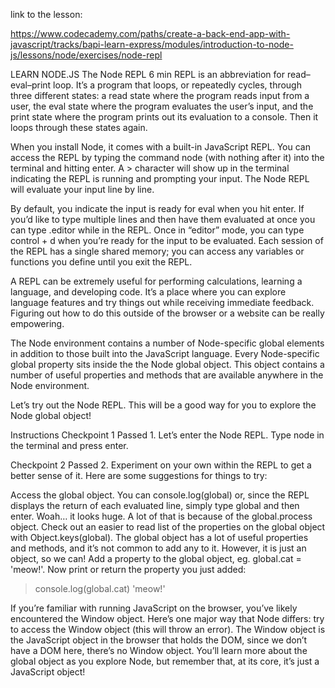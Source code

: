 link to the lesson:

https://www.codecademy.com/paths/create-a-back-end-app-with-javascript/tracks/bapi-learn-express/modules/introduction-to-node-js/lessons/node/exercises/node-repl

LEARN NODE.JS
The Node REPL
6 min
REPL is an abbreviation for read–eval–print loop. It’s a program that loops, or repeatedly cycles, through three different states: a read state where the program reads input from a user, the eval state where the program evaluates the user’s input, and the print state where the program prints out its evaluation to a console. Then it loops through these states again.

When you install Node, it comes with a built-in JavaScript REPL. You can access the REPL by typing the command node (with nothing after it) into the terminal and hitting enter. A > character will show up in the terminal indicating the REPL is running and prompting your input. The Node REPL will evaluate your input line by line.

By default, you indicate the input is ready for eval when you hit enter. If you’d like to type multiple lines and then have them evaluated at once you can type .editor while in the REPL. Once in “editor” mode, you can type control + d when you’re ready for the input to be evaluated. Each session of the REPL has a single shared memory; you can access any variables or functions you define until you exit the REPL.

A REPL can be extremely useful for performing calculations, learning a language, and developing code. It’s a place where you can explore language features and try things out while receiving immediate feedback. Figuring out how to do this outside of the browser or a website can be really empowering.

The Node environment contains a number of Node-specific global elements in addition to those built into the JavaScript language. Every Node-specific global property sits inside the the Node global object. This object contains a number of useful properties and methods that are available anywhere in the Node environment.

Let’s try out the Node REPL. This will be a good way for you to explore the Node global object!

Instructions
Checkpoint 1 Passed
1.
Let’s enter the Node REPL. Type node in the terminal and press enter.

Checkpoint 2 Passed
2.
Experiment on your own within the REPL to get a better sense of it. Here are some suggestions for things to try:

Access the global object. You can console.log(global) or, since the REPL displays the return of each evaluated line, simply type global and then enter.
Woah… it looks huge. A lot of that is because of the global.process object. Check out an easier to read list of the properties on the global object with Object.keys(global).
The global object has a lot of useful properties and methods, and it’s not common to add any to it. However, it is just an object, so we can! Add a property to the global object, eg. global.cat = 'meow!'.
Now print or return the property you just added:
> console.log(global.cat)
'meow!'

If you’re familiar with running JavaScript on the browser, you’ve likely encountered the Window object. Here’s one major way that Node differs: try to access the Window object (this will throw an error). The Window object is the JavaScript object in the browser that holds the DOM, since we don’t have a DOM here, there’s no Window object.
You’ll learn more about the global object as you explore Node, but remember that, at its core, it’s just a JavaScript object!
